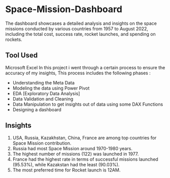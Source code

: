 # Space-Mission-Dashboard

The dashboard showcases a detailed analysis and insights on the space missions conducted by various countries from 1957 to August 2022, including the total cost, success rate, rocket launches, and spending on rockets.

## Tool Used
Microsoft Excel 
In this project i went through a certain process to ensure the accuracy of my insights, This process includes the following phases :
- Understanding the Meta Data
- Modeling the data using Power Pivot
- EDA [Exploratory Data Analysis]
- Data Validation and Cleaning
- Data Manipulation to get insights out of data using some DAX Functions
- Designing a dashboard

## Insights

1. USA, Russia, Kazakhstan, China, France are among top countries for Space Mission contribution.
2. Russia had most Space Mission around 1970-1980 years.
3. The highest number of missions (122) was launched in 1977.
4. France had the highest rate in terms of successful missions launched (95.53%), while Kazakstan had the least (90.03%).
5. The most preferred time for Rocket launch is 12AM.

